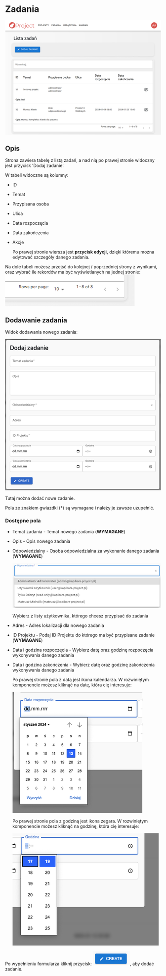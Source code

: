 # Zadania

![](image/tasks/1705161061087.png)

## Opis

Strona zawiera tabelę z listą zadań, a nad nią po prawej stronie widoczny jest przycisk 'Dodaj zadanie'.

W tabeli widoczne są kolumny:

* ID
* Temat
* Przypisana osoba
* Ulica
* Data rozpoczęcia
* Data zakończenia
* Akcje

  Po prawej stronie wiersza jest **przycisk edycji,** dzięki któremu można edytować szczegóły danego zadania.

Na dole tabeli możesz przejść do kolejnej / poprzedniej strony z wynikami, oraz wybrać ile rekordów ma być wyświetlanych na jednej stronie:
![](image/tasks/1705163360579.png)

## Dodawanie zadania

Widok dodawania nowego zadania:

![](image/tasks/1705163076131.png)

Tutaj można dodać nowe zadanie.

Pola ze znakiem gwiazdki (*) są wymagane i należy je zawsze uzupełnić.

### Dostępne pola

* Temat zadania - Temat nowego zadania (**WYMAGANE**)
* Opis - Opis nowego zadania
* Odpowiedzialny - Osoba odpowiedzialna za wykonanie danego zadania (**WYMAGANE**)

  ![](image/tasks/1705162288524.png)

  Wybierz z listy użytkownika, którego chcesz przypisać do zadania
* Adres - Adres lokalizacji dla nowego zadania
* ID Projektu - Podaj ID Projektu do którego ma być przypisane zadanie (**WYMAGANE**)
* Data i godzina rozpoczęcia - Wybierz datę oraz godzinę rozpoczęcia wykonywania danego zadania
* Data i godzina zakończenia - Wybierz datę oraz godzinę zakończenia wykonywania danego zadania
    
    Po prawej stronie pola z datą jest ikona kalendarza. W rozwiniętym komponencie możesz kliknąć na datę, która cię interesuje:

    ![](image/tasks/1705162867923.png)


    Po prawej stronie pola z godziną jest ikona zegara. W rozwiniętym komponencie możesz kliknąć na godzinę, która cię interesuje:

    ![](image/tasks/1705162907483.png)

Po wypełnieniu formularza kliknij przycisk: ![](image/tasks/1705163161052.png), aby dodać zadanie.